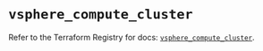 # `vsphere_compute_cluster`

Refer to the Terraform Registry for docs: [`vsphere_compute_cluster`](https://registry.terraform.io/providers/vmware/vsphere/2.13.0/docs/resources/compute_cluster).
